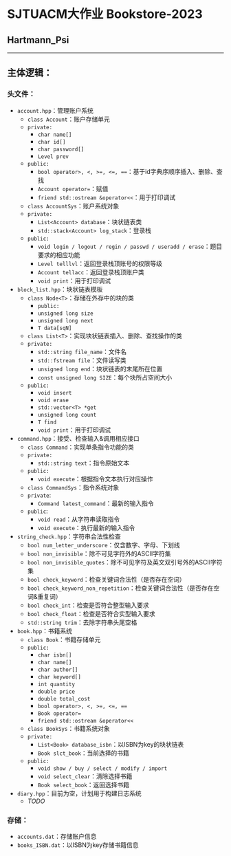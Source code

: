 # SJTUACM大作业 Bookstore-2023
## Hartmann_Psi
***
## 主体逻辑：
### 头文件：
- `account.hpp`：管理账户系统
  - `class Account`：账户存储单元
  - `private:`
    - `char name[]`
    - `char id[]`
    - `char password[]`
    - `Level prev`
  - `public:`
    - `bool operator>, <, >=, <=, ==`：基于id字典序顺序插入、删除、查找
    - `Account operator=`：赋值
    - `friend std::ostream &operator<<`：用于打印调试
  - `class AccountSys`：账户系统对象
  - `private:`
    - `List<Account> database`：块状链表类
    - `std::stack<Account> log_stack`：登录栈
  - `public:`
    - `void login / logout / regin / passwd / useradd / erase`：题目要求的相应功能
    - `Level telllvl`：返回登录栈顶账号的权限等级
    - `Account tellacc`：返回登录栈顶账户类
    - `void print`：用于打印调试
- `block_list.hpp`：块状链表模板
  - `class Node<T>`：存储在外存中的块的类
    - `public:`
    - `unsigned long size`
    - `unsigned long next`
    - `T data[sqN]`
  - `class List<T>`：实现块状链表插入、删除、查找操作的类
  - `private:`
    - `std::string file_name`：文件名
    - `std::fstream file`：文件读写类
    - `unsigned long end`：块状链表的末尾所在位置
    - `const unsigned long SIZE`：每个块所占空间大小
  - `public:`
    - `void insert`
    - `void erase`
    - `std::vector<T> *get`
    - `unsigned long count`
    - `T find`
    - `void print`：用于打印调试
- `command.hpp`：接受、检查输入&调用相应接口
  - `class Command`：实现单条指令功能的类
  - `private:`
    - `std::string text`：指令原始文本
  - `public:`
    - `void execute`：根据指令文本执行对应操作
  - `class CommandSys`：指令系统对象
  - `private`:
    - `Command latest_command`：最新的输入指令
  - `public`:
    - `void read`：从字符串读取指令
    - `void execute`：执行最新的输入指令
- `string_check.hpp`：字符串合法性检查
  - `bool num_letter_underscore`：仅含数字、字母、下划线
  - `bool non_invisible`：除不可见字符外的ASCII字符集
  - `bool non_invisible_quotes`：除不可见字符及英文双引号外的ASCII字符集
  - `bool check_keyword`：检查关键词合法性（是否存在空词）
  - `bool check_keyword_non_repetition`：检查关键词合法性（是否存在空词&重复词）
  - `bool check_int`：检查是否符合整型输入要求
  - `bool check_float`：检查是否符合实型输入要求
  - `std::string trim`：去除字符串头尾空格
- `book.hpp`：书籍系统
  - `class Book`：书籍存储单元
  - `public:`
    - `char isbn[]`
    - `char name[]`
    - `char author[]`
    - `char keyword[]`
    - `int quantity`
    - `double price`
    - `double total_cost`
    - `bool operator>, <, >=, <=, ==`
    - `Book operator=`
    - `friend std::ostream &operator<<`
  - `class BookSys`：书籍系统对象
  - `private:`
    - `List<Book> database_isbn`：以ISBN为key的块状链表
    - `Book slct_book`：当前选择的书籍
  - `public:`
    - `void show / buy / select / modify / import`
    - `void select_clear`：清除选择书籍
    - `Book select_book`：返回选择书籍
- `diary.hpp`：目前为空，计划用于构建日志系统
  - *TODO*
### 存储：
- `accounts.dat`：存储账户信息
- `books_ISBN.dat`：以ISBN为key存储书籍信息